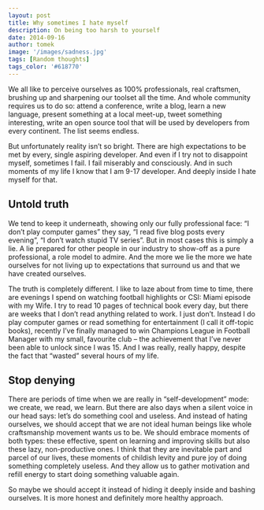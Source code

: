 ```yaml
---
layout: post
title: Why sometimes I hate myself
description: On being too harsh to yourself
date: 2014-09-16
author: tomek
image: '/images/sadness.jpg'
tags: [Random thoughts]
tags_color: '#618770'
---
```


We all like to perceive ourselves as 100% professionals, real craftsmen, brushing up and sharpening our toolset all the time. 
And whole community requires us to do so: attend a conference, write a blog, learn a new language, present something at 
a local meet-up, tweet something interesting, write an open source tool that will be used by developers from every continent. 
The list seems endless.


But unfortunately reality isn’t so bright. There are high expectations to be met by every, single aspiring developer. 
And even if I try not to disappoint myself, sometimes I fail. I fail miserably and consciously. And in such moments 
of my life I know that I am 9-17 developer. And deeply inside I hate myself for that.

## Untold truth

We tend to keep it underneath, showing only our fully professional face: “I don’t play computer games” they say, 
“I read five blog posts every evening”, “I don’t watch stupid TV series”. But in most cases this is simply a lie. 
A lie prepared for other people in our industry to show-off as a pure professional, a role model to admire. 
And the more we lie the more we hate ourselves for not living up to expectations that surround us and 
that we have created ourselves.

The truth is completely different. I like to laze about from time to time, there are evenings I spend on watching 
football highlights or CSI: Miami episode with my Wife. I try to read 10 pages of technical book every day, 
but there are weeks that I don’t read anything related to work. I just don’t. Instead I do play computer games 
or read something for entertainment (I call it off-topic books), recently I’ve finally managed to win Champions League 
in Football Manager with my small, favourite club – the achievement that I’ve never been able to unlock since I was 15. 
And I was really, really happy, despite the fact that “wasted” several hours of my life.

## Stop denying

There are periods of time when we are really in “self-development” mode: we create, we read, we learn. But there are 
also days when a silent voice in our head says: let’s do something cool and useless. And instead of hating ourselves, 
we should accept that we are not ideal human beings like whole craftsmanship movement wants us to be. We should embrace 
moments of both types: these effective, spent on learning and improving skills but also these lazy, non-productive ones. 
I think that they are inevitable part and parcel of our lives, these moments of childish levity and pure joy of doing 
something completely useless. And they allow us to gather motivation and refill energy to start doing something valuable again.

So maybe we should accept it instead of hiding it deeply inside and bashing ourselves. It is more honest and definitely 
more healthy approach.